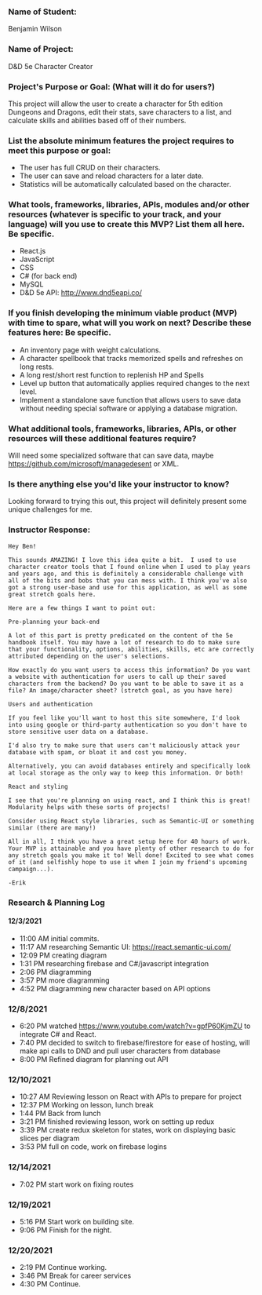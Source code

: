 ### Name of Student:
Benjamin Wilson

### Name of Project:
D&D 5e Character Creator

### Project's Purpose or Goal: (What will it do for users?)
This project will allow the user to create a character for 5th edition Dungeons and Dragons, edit their stats, save characters to a list, and calculate skills and abilities based off of their numbers.

### List the absolute minimum features the project requires to meet this purpose or goal:
- The user has full CRUD on their characters.
- The user can save and reload characters for a later date.
- Statistics will be automatically calculated based on the character.

### What tools, frameworks, libraries, APIs, modules and/or other resources (whatever is specific to your track, and your language) will you use to create this MVP? List them all here. Be specific.
- React.js
- JavaScript
- CSS
- C# (for back end)
- MySQL
- D&D 5e API: http://www.dnd5eapi.co/

### If you finish developing the minimum viable product (MVP) with time to spare, what will you work on next? Describe these features here: Be specific.
- An inventory page with weight calculations.
- A character spellbook that tracks memorized spells and refreshes on long rests.
- A long rest/short rest function to replenish HP and Spells
- Level up button that automatically applies required changes to the next level.
- Implement a standalone save function that allows users to save data without needing special software or applying a database migration.

### What additional tools, frameworks, libraries, APIs, or other resources will these additional features require?
Will need some specialized software that can save data, maybe https://github.com/microsoft/managedesent or XML.

### Is there anything else you'd like your instructor to know?
Looking forward to trying this out, this project will definitely present some unique challenges for me.

### Instructor Response:
```
Hey Ben! 

This sounds AMAZING! I love this idea quite a bit.  I used to use character creator tools that I found online when I used to play years and years ago, and this is definitely a considerable challenge with all of the bits and bobs that you can mess with. I think you've also got a strong user-base and use for this application, as well as some great stretch goals here. 

Here are a few things I want to point out: 

Pre-planning your back-end

A lot of this part is pretty predicated on the content of the 5e handbook itself. You may have a lot of research to do to make sure that your functionality, options, abilities, skills, etc are correctly attributed depending on the user's selections.

How exactly do you want users to access this information? Do you want a website with authentication for users to call up their saved characters from the backend? Do you want to be able to save it as a file? An image/character sheet? (stretch goal, as you have here)

Users and authentication

If you feel like you'll want to host this site somewhere, I'd look into using google or third-party authentication so you don't have to store sensitive user data on a database.

I'd also try to make sure that users can't maliciously attack your database with spam, or bloat it and cost you money.

Alternatively, you can avoid databases entirely and specifically look at local storage as the only way to keep this information. Or both!

React and styling

I see that you're planning on using react, and I think this is great! Modularity helps with these sorts of projects!

Consider using React style libraries, such as Semantic-UI or something similar (there are many!)

All in all, I think you have a great setup here for 40 hours of work. Your MVP is attainable and you have plenty of other research to do for any stretch goals you make it to! Well done! Excited to see what comes of it (and selfishly hope to use it when I join my friend's upcoming campaign...). 

-Erik
```
### Research & Planning Log
#### 12/3/2021
* 11:00 AM initial commits.
* 11:17 AM researching Semantic UI: https://react.semantic-ui.com/
* 12:09 PM creating diagram
* 1:31 PM researching firebase and C#/javascript integration
* 2:06 PM diagramming
* 3:57 PM more diagramming
* 4:52 PM diagramming new character based on API options
### 12/8/2021
* 6:20 PM watched https://www.youtube.com/watch?v=gpfP60KjmZU to integrate C# and React.
* 7:40 PM decided to switch to firebase/firestore for ease of hosting, will make api calls to DND and pull user characters from database
* 8:00 PM Refined diagram for planning out API
### 12/10/2021
* 10:27 AM Reviewing lesson on React with APIs to prepare for project
* 12:37 PM Working on lesson, lunch break
* 1:44 PM Back from lunch
* 3:21 PM finished reviewing lesson, work on setting up redux
* 3:39 PM create redux skeleton for states, work on displaying basic slices per diagram
* 3:53 PM full on code, work on firebase logins
### 12/14/2021
* 7:02 PM start work on fixing routes
### 12/19/2021
* 5:16 PM Start work on building site.
* 9:06 PM Finish for the night.
### 12/20/2021
* 2:19 PM Continue working.
* 3:46 PM Break for career services
* 4:30 PM Continue.